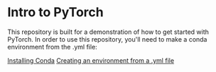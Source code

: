 # Intro to PyTorch
This repository is built for a demonstration of how to get started with PyTorch. In order to use this repository, you'll need to make a conda environment from the .yml file:

[Installing Conda](https://conda.io/projects/conda/en/latest/user-guide/install/index.html)
[Creating an environment from a .yml file](https://stackoverflow.com/questions/48016351/how-to-make-new-anaconda-env-from-yml-file)

